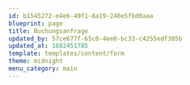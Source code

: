 ```yaml
---
id: b1545272-e4e6-49f1-8a19-240e5fbd0aaa
blueprint: page
title: Buchungsanfrage
updated_by: 57ce677f-65c0-4ee0-bc33-c4255edf305b
updated_at: 1682451785
template: templates/content/form
theme: midnight
menu_category: main
---
```

